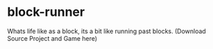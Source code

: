 # block-runner
Whats life like as a block, its a bit like running past blocks. (Download Source Project and Game here)
